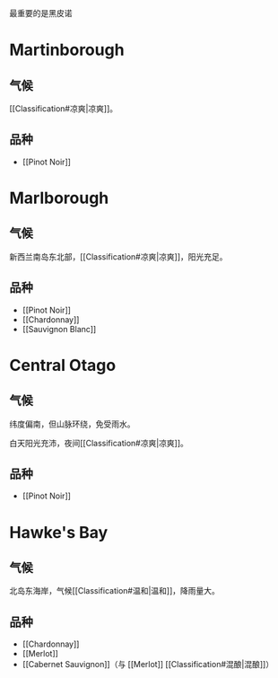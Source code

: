 最重要的是黑皮诺

# Martinborough

## 气候

[[Classification#凉爽|凉爽]]。

## 品种

- [[Pinot Noir]]

# Marlborough

## 气候

新西兰南岛东北部，[[Classification#凉爽|凉爽]]，阳光充足。

## 品种

- [[Pinot Noir]]
- [[Chardonnay]]
- [[Sauvignon Blanc]]

# Central Otago

## 气候

纬度偏南，但山脉环绕，免受雨水。

白天阳光充沛，夜间[[Classification#凉爽|凉爽]]。

## 品种

- [[Pinot Noir]]

# Hawke's Bay

## 气候

北岛东海岸，气候[[Classification#温和|温和]]，降雨量大。

## 品种

- [[Chardonnay]]
- [[Merlot]]
- [[Cabernet Sauvignon]]（与 [[Merlot]] [[Classification#混酿|混酿]]）

